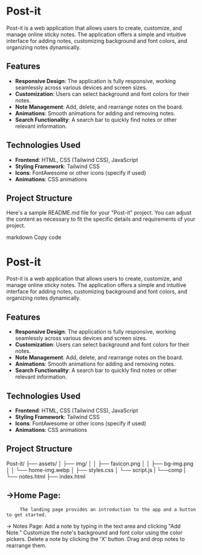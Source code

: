 # Post-it

Post-it is a web application that allows users to create, customize, and manage online sticky notes. The application offers a simple and intuitive interface for adding notes, customizing background and font colors, and organizing notes dynamically.

## Features

- **Responsive Design**: The application is fully responsive, working seamlessly across various devices and screen sizes.
- **Customization**: Users can select background and font colors for their notes.
- **Note Management**: Add, delete, and rearrange notes on the board.
- **Animations**: Smooth animations for adding and removing notes.
- **Search Functionality**: A search bar to quickly find notes or other relevant information.

## Technologies Used

- **Frontend**: HTML, CSS (Tailwind CSS), JavaScript
- **Styling Framework**: Tailwind CSS
- **Icons**: FontAwesome or other icons (specify if used)
- **Animations**: CSS animations

## Project Structure

Here's a sample README.md file for your "Post-it" project. You can adjust the content as necessary to fit the specific details and requirements of your project.

markdown
Copy code

# Post-it

Post-it is a web application that allows users to create, customize, and manage online sticky notes. The application offers a simple and intuitive interface for adding notes, customizing background and font colors, and organizing notes dynamically.

## Features

- **Responsive Design**: The application is fully responsive, working seamlessly across various devices and screen sizes.
- **Customization**: Users can select background and font colors for their notes.
- **Note Management**: Add, delete, and rearrange notes on the board.
- **Animations**: Smooth animations for adding and removing notes.
- **Search Functionality**: A search bar to quickly find notes or other relevant information.

## Technologies Used

- **Frontend**: HTML, CSS (Tailwind CSS), JavaScript
- **Styling Framework**: Tailwind CSS
- **Icons**: FontAwesome or other icons (specify if used)
- **Animations**: CSS animations

## Project Structure

Post-it/
├── assets/
│ ├── img/
│ │ ├── favicon.png
│ │ ├── bg-img.png
│ │ └── home-img.webp
│ ├── styles.css
│ └── script.js
| └──comp
| └── notes.html
├── index.html

## ->Home Page:

         The landing page provides an introduction to the app and a button to get started.

-> Notes Page:
Add a note by typing in the text area and clicking "Add Note."
Customize the note's background and font color using the color pickers.
Delete a note by clicking the 'X' button.
Drag and drop notes to rearrange them.
